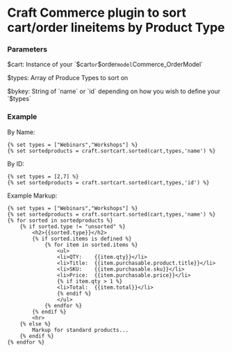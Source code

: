 # Craft Commerce plugin to sort cart/order lineitems by Product Type

### Parameters

$cart: Instance of your `$cart` or `$order` model `Commerce_OrderModel`

$types: Array of Produce Types to sort on

$bykey: String of `name` or `id` depending on how you wish to define your `$types`

### Example

By Name:

    {% set types = ["Webinars","Workshops"] %}
    {% set sortedproducts = craft.sortcart.sorted(cart,types,'name') %}

By ID:

    {% set types = [2,7] %}
    {% set sortedproducts = craft.sortcart.sorted(cart,types,'id') %}


Example Markup:

    {% set types = ["Webinars","Workshops"] %}
    {% set sortedproducts = craft.sortcart.sorted(cart,types,'name') %}
    {% for sorted in sortedproducts %}
        {% if sorted.type != "unsorted" %}
            <h2>{{sorted.type}}</h2>
            {% if sorted.items is defined %}
                {% for item in sorted.items %}
                    <ul>
                    <li>QTY:    {{item.qty}}</li>
                    <li>Title:  {{item.purchasable.product.title}}</li>
                    <li>SKU:    {{item.purchasable.sku}}</li>
                    <li>Price:  {{item.purchasable.price}}</li>
                    {% if item.qty > 1 %}
                    <li>Total:  {{item.total}}</li>
                    {% endif %}
                    </ul>
                {% endfor %}
            {% endif %}
            <hr>
        {% else %}
            Markup for standard products...
        {% endif %}
    {% endfor %}